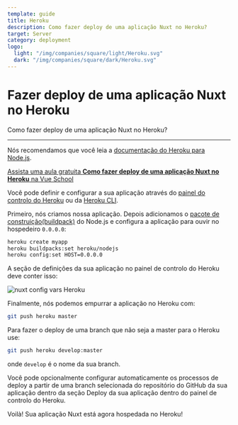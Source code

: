 ```yaml
---
template: guide
title: Heroku
description: Como fazer deploy de uma aplicação Nuxt no Heroku?
target: Server
category: deployment
logo:
  light: "/img/companies/square/light/Heroku.svg"
  dark: "/img/companies/square/dark/Heroku.svg"
---
```

# Fazer deploy de uma aplicação Nuxt no Heroku

Como fazer deploy de uma aplicação Nuxt no Heroku?

---

Nós recomendamos que você leia a [documentação do Heroku para Node.js](https://devcenter.heroku.com/articles/nodejs-support).

<div class="Promo__Video">
  <a href="https://vueschool.io/lessons/how-to-deploy-nuxtjs-to-heroku?friend=nuxt" target="_blank">
    <p class="Promo__Video__Icon">
      Assista uma aula gratuita  <strong>Como fazer deploy de uma aplicação Nuxt no Heroku</strong> na Vue School
    </p>
  </a>
</div>

Você pode definir e configurar a sua aplicação através do [painel do controlo do Heroku](https://devcenter.heroku.com/articles/heroku-dashboard) ou da [Heroku CLI](https://devcenter.heroku.com/articles/heroku-cli).

Primeiro, nós criamos nossa aplicação. Depois adicionamos o [pacote de construição(buildpack)](https://devcenter.heroku.com/articles/buildpacks) do Node.js e configura a aplicação para ouvir no hospedeiro `0.0.0.0`:

```bash
heroku create myapp
heroku buildpacks:set heroku/nodejs
heroku config:set HOST=0.0.0.0
```

A seção de definições da sua aplicação no painel de controlo do Heroku deve conter isso:

![nuxt config vars Heroku](https://user-images.githubusercontent.com/23453691/116850762-81ea0e00-abf1-11eb-9f70-260721a1d525.png)

Finalmente, nós podemos empurrar a aplicação no Heroku com:

```bash
git push heroku master
```

Para fazer o deploy de uma branch que não seja a master para o Heroku use:

```bash
git push heroku develop:master
```

onde `develop` é o nome da sua branch.

Você pode opcionalmente configurar automaticamente os processos de deploy a partir de uma branch selecionada do repositório do GitHub da sua aplicação dentro da seção Deploy da sua aplicação dentro do painel de controlo do Heroku.

Voilà! Sua aplicação Nuxt está agora hospedada no Heroku!
